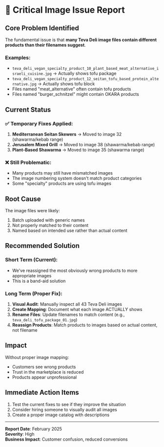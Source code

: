 # 🚨 Critical Image Issue Report

## Core Problem Identified

The fundamental issue is that **many Teva Deli image files contain different products than their filenames suggest**.

### Examples:
- `teva_deli_vegan_specialty_product_10_plant_based_meat_alternative_israeli_cuisine.jpg` → Actually shows tofu package
- `teva_deli_vegan_specialty_product_12_seitan_tofu_based_protein_alternative.jpg` → Actually shows tofu block
- Files named "meat_alternative" often contain tofu products
- Files named "burger_schnitzel" might contain OKARA products

## Current Status

### ✅ Temporary Fixes Applied:
1. **Mediterranean Seitan Skewers** → Moved to image 32 (shawarma/kebab range)
2. **Jerusalem Mixed Grill** → Moved to image 38 (shawarma/kebab range)
3. **Plant-Based Shawarma** → Moved to image 35 (shawarma range)

### ❌ Still Problematic:
- Many products may still have mismatched images
- The image numbering system doesn't match product categories
- Some "specialty" products are using tofu images

## Root Cause

The image files were likely:
1. Batch uploaded with generic names
2. Not properly matched to their content
3. Named based on intended use rather than actual content

## Recommended Solution

### Short Term (Current):
- We've reassigned the most obviously wrong products to more appropriate images
- This is a band-aid solution

### Long Term (Proper Fix):
1. **Visual Audit**: Manually inspect all 43 Teva Deli images
2. **Create Mapping**: Document what each image ACTUALLY shows
3. **Rename Files**: Update filenames to match content (e.g., `teva_deli_tofu_package_01.jpg`)
4. **Reassign Products**: Match products to images based on actual content, not filename

## Impact

Without proper image mapping:
- Customers see wrong products
- Trust in the marketplace is reduced
- Products appear unprofessional

## Immediate Action Items

1. Test the current fixes to see if they improve the situation
2. Consider hiring someone to visually audit all images
3. Create a proper image catalog with descriptions

---
**Report Date**: February 2025  
**Severity**: High  
**Business Impact**: Customer confusion, reduced conversions